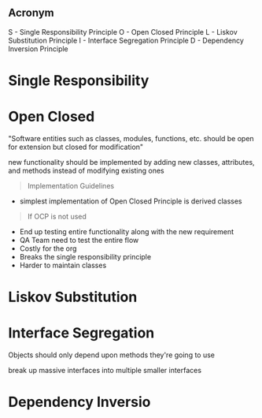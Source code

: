 ## Acronym
S - Single Responsibility Principle
O - Open Closed Principle
L - Liskov Substitution Principle
I - Interface Segregation Principle
D - Dependency Inversion Principle

# Single Responsibility


# Open Closed 
"Software entities such as classes, modules, functions, etc. should be open for extension but closed for modification"

new functionality should be implemented by adding new classes, attributes, and methods instead of modifying existing ones

> Implementation Guidelines
- simplest implementation of Open Closed Principle is derived classes

> If OCP is not used
-  End up testing entire functionality along with the new requirement
-  QA Team need to test the entire flow
-  Costly for the org
-  Breaks the single responsibility principle
-  Harder to maintain classes

# Liskov Substitution


# Interface Segregation
Objects should only depend upon methods they're going to use

break up massive interfaces into multiple smaller interfaces


# Dependency Inversio